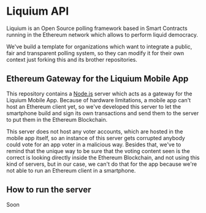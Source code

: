 # Liquium API

Liquium is an Open Source polling framework based in Smart Contracts running in the Ethereum network which allows to perform liquid democracy.

We've build a template for organizations which want to integrate a public, fair and transparent polling system, so they can modify it for their own context just forking this and its brother repositories.

## Ethereum Gateway for the Liquium Mobile App

This repository contains a [Node.js](https://nodejs.org/) server which acts as a gateway for the Liquium Mobile App. Because of hardware limitations, a mobile app can't host an Ethereum client yet, so we've developed this server to let the smartphone build and sign its own transactions and send them to the server to put them in the Ethereum Blockchain.

This server does not host any voter accounts, which are hosted in the mobile app itself, so an instance of this server gets corrupted anybody could vote for an app voter in a malicious way. Besides that, we've to remind that the unique way to be sure that the voting content seen is the correct is looking directly inside the Ethereum Blockchain, and not using this kind of servers, but in our case, we can't do that for the app because we're not able to run an Ethereum client in a smartphone.

## How to run the server

Soon
